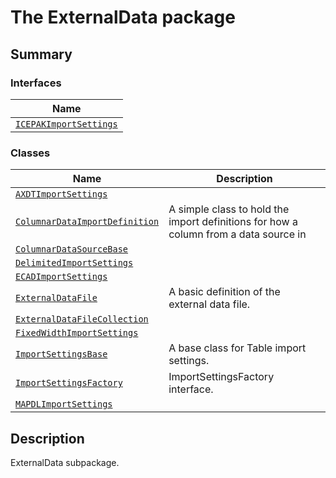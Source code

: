 # The ExternalData package

<a id="summary"></a>

## Summary

### Interfaces

| Name |
| -------------------------------------------------------------------------- |
| [`ICEPAKImportSettings`](ICEPAKImportSettings.md#ICEPAKImportSettings) |

### Classes

| Name | Description |
|---------------------------------------------------------------------------------------------------------|--------------------------------------------------------------------------------------|
| [`AXDTImportSettings`](AXDTImportSettings.md#AXDTImportSettings)                                        |                                                                                      |
| [`ColumnarDataImportDefinition`](../Table/ColumnarDataImportDefinition.md#ColumnarDataImportDefinition) | A simple class to hold the import definitions for how a column from a data source in |
| [`ColumnarDataSourceBase`](../Table/ColumnarDataSourceBase.md#ColumnarDataSourceBase)                   |                                                                                      |
| [`DelimitedImportSettings`](../Table/DelimitedImportSettings.md#DelimitedImportSettings)                |                                                                                      |
| [`ECADImportSettings`](ECADImportSettings.md#ECADImportSettings)                                        |                                                                                      |
| [`ExternalDataFile`](ExternalDataFile.md#ExternalDataFile)                                              | A basic definition of the external data file.                                        |
| [`ExternalDataFileCollection`](ExternalDataFileCollection.md#ExternalDataFileCollection)                |                                                                                      |
| [`FixedWidthImportSettings`](../Table/FixedWidthImportSettings.md#FixedWidthImportSettings)             |                                                                                      |
| [`ImportSettingsBase`](../Table/ImportSettingsBase.md#ImportSettingsBase)                               | A base class for Table import settings.                                              |
| [`ImportSettingsFactory`](../Table/ImportSettingsFactory.md#ImportSettingsFactory)                      | ImportSettingsFactory interface.                                                     |
| [`MAPDLImportSettings`](MAPDLImportSettings.md#MAPDLImportSettings)                                     |                                                                                      |

<a id="description"></a>

## Description

ExternalData subpackage.

<!-- !! processed by numpydoc !! -->
